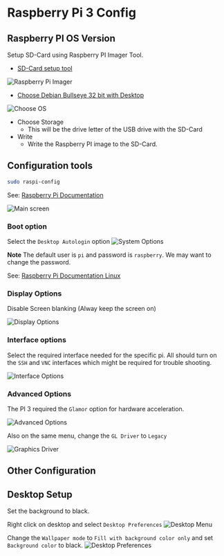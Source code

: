 # Raspberry Pi 3 Config

## Raspberry PI OS Version

Setup SD-Card using Raspberry PI Imager Tool.

* [SD-Card setup tool](https://www.raspberrypi.com/software/)

![Raspberry Pi Imager](raspberry-pi-imager.png)

* [Choose Debian Bullseye 32 bit with Desktop](https://www.raspberrypi.com/software/operating-systems/#raspberry-pi-os-32-bit)

![Choose OS](raspberry-pi-imager-os-select.png)

* Choose Storage
  * This will be the drive letter of the USB drive with the SD-Card
* Write
  * Write the Raspberry PI image to the SD-Card.

## Configuration tools

```bash
sudo raspi-config
```

See: [Raspberry Pi Documentation](https://www.raspberrypi.com/documentation/computers/configuration.html#raspi-config)

![Main screen](raspi-config-main.png "Main Screen")

### Boot option

Select the `Desktop Autologin` option
![System Options](raspi-config-boot.png "System Options")

**Note** The default user is `pi` and password is `raspberry`.
We may want to change the password.

See: [Raspberry Pi Documentation Linux](https://www.raspberrypi.com/documentation/computers/using_linux.html)

### Display Options

Disable Screen blanking (Alway keep the screen on)

![Display Options](raspi-config-display.png "Display Options")

### Interface options

Select the required interface needed for the specific pi.
All should turn on the `SSH` and `VNC` interfaces which might be required for trouble shooting.

![Interface Options](raspi-config-interface.png "Interface Options")

### Advanced Options

The PI 3 required the `Glamor` option for hardware acceleration.

![Advanced Options](raspi-config-advanced.png "Advanced Options")

Also on the same menu, change the `GL Driver` to `Legacy`

![Graphics Driver](raspi-config-graphics-driver.png "Graphics Driver")

## Other Configuration

## Desktop Setup

Set the background to black.

Right click on desktop and select `Desktop Preferences`
![Desktop Menu](desktop-menu.png "Desktop Menu")

Change the `Wallpaper mode` to `Fill with background color only` and set `Background color` to black.
![Desktop Preferences](desktop-preferences.png "Desktop Menu")
